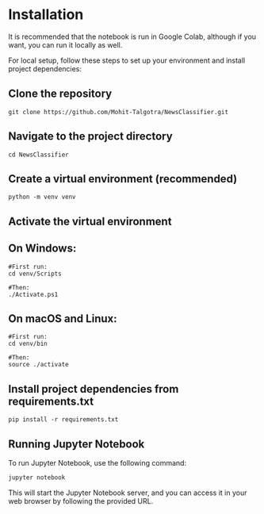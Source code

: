 # Installation

It is recommended that the notebook is run in Google Colab, although if you want, you can run it locally as well.

For local setup, follow these steps to set up your environment and install project dependencies:

## Clone the repository
```
git clone https://github.com/Mohit-Talgotra/NewsClassifier.git
```

## Navigate to the project directory
```
cd NewsClassifier
```

## Create a virtual environment (recommended)
```
python -m venv venv
```

## Activate the virtual environment
## On Windows:
```
#First run:
cd venv/Scripts

#Then:
./Activate.ps1
```

## On macOS and Linux:
```
#First run:
cd venv/bin

#Then:
source ./activate
```

## Install project dependencies from requirements.txt
```
pip install -r requirements.txt
```

## Running Jupyter Notebook

To run Jupyter Notebook, use the following command:

```bash
jupyter notebook
```
This will start the Jupyter Notebook server, and you can access it in your web browser by following the provided URL.
